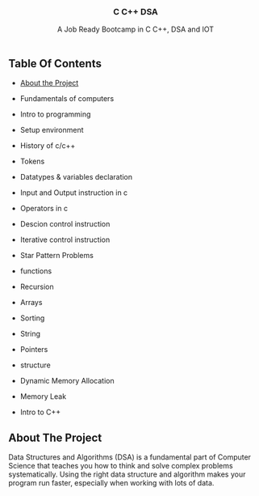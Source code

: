 <br/>
<p align="center">
  <h3 align="center">C C++ DSA</h3>

  <p align="center">
    A Job Ready Bootcamp in C C++, DSA and IOT
    <br/>
    <br/>
  </p>
</p>



## Table Of Contents

* [About the Project](#about-the-project)
* Fundamentals of computers
* Intro to programming
* Setup environment
* History of c/c++
* Tokens
* Datatypes & variables declaration
* Input and Output instruction in c
* Operators in c
* Descion control instruction
* Iterative control instruction
* Star Pattern Problems
* functions
* Recursion
* Arrays
* Sorting
* String
* Pointers
* structure
* Dynamic Memory Allocation
* Memory Leak
  
* Intro to C++

## About The Project

Data Structures and Algorithms (DSA) is a fundamental part of Computer Science that teaches you how to think and solve complex problems systematically. Using the right data structure and algorithm makes your program run faster, especially when working with lots of data.
